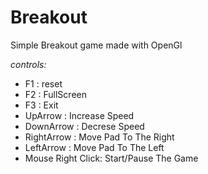 # Breakout
Simple Breakout game made with OpenGl

*controls:*
- F1 : reset
- F2 : FullScreen
- F3 : Exit
- UpArrow : Increase Speed
- DownArrow : Decrese Speed
- RightArrow : Move Pad To The Right
- LeftArrow : Move Pad To The Left
- Mouse Right Click: Start/Pause The Game

